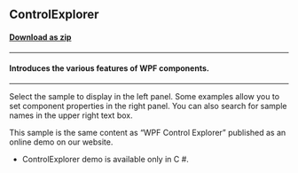 ## ControlExplorer
#### [Download as zip](https://downgit.github.io/#/home?url=https://github.com/GrapeCity/ComponentOne-WPF-Samples/tree/master/NET_4.5.2/General/CS/ControlExplorer)
____
#### Introduces the various features of WPF components.
____
Select the sample to display in the left panel. Some examples allow you to set component properties in the right panel. You can also search for sample names in the upper right text box.

This sample is the same content as “WPF Control Explorer” published as an online demo on our website.


* ControlExplorer demo is available only in C #.
